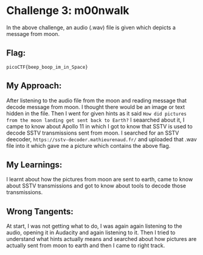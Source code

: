 # Challenge 3: m00nwalk
In the above challenge, an audio (.wav) file is given which depicts a message from moon. 

## Flag:
```
picoCTF{beep_boop_im_in_Space}
```

## My Approach:
After listening to the audio file from the moon and reading message that decode message from moon. I thought there would be an image or text hidden in the file. Then I went for given hints as it said ```How did pictures from the moon landing get sent back to Earth?``` I seaarched about it, I campe to know about Apollo 11 in which I got to know that SSTV is used to decode SSTV transmissions sent from moon. I searched for an SSTV deecoder, ```https://sstv-decoder.mathieurenaud.fr/``` and uploaded that .wav file into it which gave me a picture which contains the above flag.

## My Learnings:
I learnt about how the pictures from moon are sent to earth, came to know about SSTV transmissions and got to know about tools to decode those transmissions.

## Wrong Tangents:
At start, I was not getting what to do, I was again again listening to the audio, opening it in Audacity and again listening to it. Then I tried to understand what hints actually means and searched about how pictures are actually sent from moon to earth and then I came to right track.

